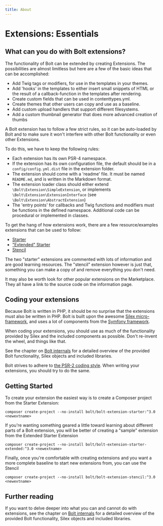 ```yaml
---
title: About
---
```

Extensions: Essentials
======================

What can you do with Bolt extensions?
-------------------------------------

The functionality of Bolt can be extended by creating Extensions. The
possibilities are almost limitless but here are a few of the basic ideas that can
be accomplished:

 - Add Twig tags or modifiers, for use in the templates in your themes.
 - Add 'hooks' in the templates to either insert small snippets of HTML or the
   result of a callback-function in the templates after rendering.
 - Create custom fields that can be used in contenttypes.yml.
 - Create themes that other users can copy and use as a baseline.
 - Add custom upload handlers that support different filesystems.
 - Add a custom thumbnail generator that does more advanced creation of thumbs

A Bolt extension has to follow a few strict rules, so it can be auto-loaded by
Bolt and to make sure it won't interfere with other Bolt functionality or even
other Extensions.

To do this, we have to keep the following rules:

 - Each extension has its own PSR-4 namespace.
 - If the extension has its own configuration file, the default should be in a
   `config/config.yml.dist` file in the extension folder.
 - The extension should come with a 'readme' file. It must be named
 `README.md`, and is written in the Markdown format.
 - The extension loader class should either extend `\Bolt\Extension\SimpleExtension`,
  or implements `\Bolt\Extension\ExtensionInterface` (see `\Bolt\Extension\AbstractExtension`)
 - The 'entry points' for callbacks and Twig functions and modifiers must be functions in the defined namespace.
   Additional code can be procedural or implemented in classes.

To get the hang of how extensions work, there are a few resource/examples extensions that can be used to follow:

  - [Starter](https://github.com/bolt/bolt-extension-starter/)
  - ["Extended" Starter](https://github.com/bolt/bolt-extension-starter-extended/)
  - [Stencil](https://github.com/bolt/bolt-extension-stencil/)

The two "starter" extensions are commented with lots of information and are good learning resources. The "stencil" extension however is just that, something you can make a copy of and remove everything you don't need.

It may also be worth look for other popular extensions on the Marketplace. They all have a link to the source code on the information page.

Coding your extensions
----------------------

Because Bolt is written in PHP, it should be no surprise that the extensions
must also be written in PHP. Bolt is built upon the awesome
[Silex micro- framework][silex], and uses a lot of components from the
[Symfony framework][symfony].

When coding your extensions, you should use as much of the functionality
provided by Silex and the included components as possible. Don't re-invent
the wheel, and things like that.

See the chapter on [Bolt internals](/internals/bolt-internals) for a detailed overview of the
provided Bolt functionality, Silex objects and included libraries.

Bolt strives to adhere to [the PSR-2 coding style][psr2].
When writing your extensions, you should try to do the same.


Getting Started
---------------

To create your extension the easiest way is to create a Composer project from the Starter Extension:
```
composer create-project --no-install bolt/bolt-extension-starter:^3.0 <newextname>
```

If you're wanting something geared a little toward learning about different parts of a Bolt extension, you will be better of creating a "sample" extension from the Extended Starter Extension
```
composer create-project --no-install bolt/bolt-extension-starter-extended:^3.0 <newextname>
```

Finally, once you're comfortable with creating extensions and you want a more complete baseline to start new extensions from, you can use the Stencil
```
composer create-project --no-install bolt/bolt-extension-stencil:^3.0 <newextname>
```

Further reading
---------------

If you want to delve deeper into what you can and cannot do with extensions, see
the chapter on [Bolt internals](/internals/bolt-internals) for a detailed
overview of the provided Bolt functionality, Silex objects and included
libraries.

[silex]: http://silex.sensiolabs.org
[symfony]: http://symfony.com/components
[psr2]: https://github.com/php-fig/fig-standards/blob/master/accepted/PSR-2-coding-style-guide.md
[exttwig]: http://twig.sensiolabs.org/doc/advanced.html
